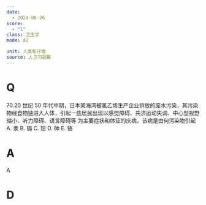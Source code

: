 ```yaml
---
date:
  - 2024-06-26
score:
  - "1"
class: 卫生学
mode: A2

unit: 人类和环境
source: 人卫习题集
---
```



# Q
70.20 世纪 50 年代中期，日本某海湾被氯乙烯生产企业排放的废水污染，其污染物经食物链进入人体，引起一些居民出现以感觉障碍、共济运动失调、中心型视野缩小、听力障碍、语言障碍等
为主要症状和体征的庆病，该病是由何污染物引起
A. 汞 B. 镉 C. 铅
D. 砷 E. 铬

# A

A


# D

